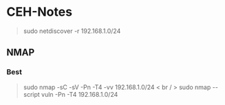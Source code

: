 # CEH-Notes

> sudo netdiscover -r 192.168.1.0/24				
## NMAP
### Best
> sudo nmap -sC -sV -Pn -T4 -vv 192.168.1.0/24 < br / >
> sudo nmap --script vuln -Pn -T4 192.168.1.0/24
